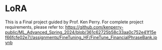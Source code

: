 # LoRA
This is a Final project guided by Prof. Ken Perry.
For complete project requirements, please refer to:
https://github.com/kenperry-public/ML_Advanced_Spring_2024/blob/361c62725b58c33aa0c752e41f15ef66fcfe02e7//assignments/FineTuning_HF/FineTune_FinancialPhraseBank.ipynb
